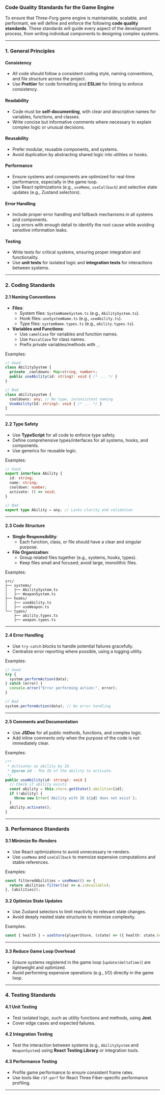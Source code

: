 ### **Code Quality Standards for the Game Engine**

To ensure that Three-Forg game engine is maintainable, scalable, and performant, we will define and enforce the following **code quality standards**. These standards will guide every aspect of the development process, from writing individual components to designing complex systems.

---

### **1. General Principles**

#### **Consistency**
- All code should follow a consistent coding style, naming conventions, and file structure across the project.
- Use **Prettier** for code formatting and **ESLint** for linting to enforce consistency.

#### **Readability**
- Code must be **self-documenting**, with clear and descriptive names for variables, functions, and classes.
- Write concise but informative comments where necessary to explain complex logic or unusual decisions.

#### **Reusability**
- Prefer modular, reusable components, and systems.
- Avoid duplication by abstracting shared logic into utilities or hooks.

#### **Performance**
- Ensure systems and components are optimized for real-time performance, especially in the game loop.
- Use React optimizations (e.g., `useMemo`, `useCallback`) and selective state updates (e.g., Zustand selectors).

#### **Error Handling**
- Include proper error handling and fallback mechanisms in all systems and components.
- Log errors with enough detail to identify the root cause while avoiding sensitive information leaks.

#### **Testing**
- Write tests for critical systems, ensuring proper integration and functionality.
- Use **unit tests** for isolated logic and **integration tests** for interactions between systems.

---

### **2. Coding Standards**

#### **2.1 Naming Conventions**
- **Files**:
  - System files: `SystemNameSystem.ts` (e.g., `AbilitySystem.ts`).
  - Hook files: `useSystemName.ts` (e.g., `useAbility.ts`).
  - Type files: `systemName.types.ts` (e.g., `ability.types.ts`).
- **Variables and Functions**:
  - Use `camelCase` for variables and function names.
  - Use `PascalCase` for class names.
  - Prefix private variables/methods with `_`.

Examples:
```typescript
// Good
class AbilitySystem {
  private _cooldowns: Map<string, number>;
  public useAbility(id: string): void { /* ... */ }
}

// Bad
class abilitysystem {
  cooldowns: any; // No type, inconsistent naming
  UseAbility(Id: string): void { /* ... */ }
}
```

---

#### **2.2 Type Safety**
- Use **TypeScript** for all code to enforce type safety.
- Define comprehensive types/interfaces for all systems, hooks, and components.
- Use generics for reusable logic.

Examples:
```typescript
// Good
export interface Ability {
  id: string;
  name: string;
  cooldown: number;
  activate: () => void;
}

// Bad
export type Ability = any; // Lacks clarity and validation
```

---

#### **2.3 Code Structure**
- **Single Responsibility**:
  - Each function, class, or file should have a clear and singular purpose.
- **File Organization**:
  - Group related files together (e.g., systems, hooks, types).
  - Keep files small and focused; avoid large, monolithic files.

Examples:
```plaintext
src/
├── systems/
│   ├── AbilitySystem.ts
│   ├── WeaponSystem.ts
├── hooks/
│   ├── useAbility.ts
│   ├── useWeapon.ts
└── types/
    ├── ability.types.ts
    ├── weapon.types.ts
```

---

#### **2.4 Error Handling**
- Use `try-catch` blocks to handle potential failures gracefully.
- Centralize error reporting where possible, using a logging utility.

Examples:
```typescript
// Good
try {
  system.performAction(data);
} catch (error) {
  console.error("Error performing action:", error);
}

// Bad
system.performAction(data); // No error handling
```

---

#### **2.5 Comments and Documentation**
- Use **JSDoc** for all public methods, functions, and complex logic.
- Add inline comments only when the purpose of the code is not immediately clear.

Examples:
```typescript
/**
 * Activates an ability by ID.
 * @param id - The ID of the ability to activate.
 */
public useAbility(id: string): void {
  // Check if ability exists
  const ability = this.store.getState().abilities[id];
  if (!ability) {
    throw new Error(`Ability with ID ${id} does not exist`);
  }
  ability.activate();
}
```

---

### **3. Performance Standards**

#### **3.1 Minimize Re-Renders**
- Use React optimizations to avoid unnecessary re-renders.
- Use `useMemo` and `useCallback` to memoize expensive computations and stable references.

Examples:
```typescript
const filteredAbilities = useMemo(() => {
  return abilities.filter((a) => a.isAvailable);
}, [abilities]);
```

#### **3.2 Optimize State Updates**
- Use Zustand selectors to limit reactivity to relevant state changes.
- Avoid deeply nested state structures to minimize complexity.

Examples:
```typescript
const { health } = useStore(playerStore, (state) => ({ health: state.health }));
```

---

#### **3.3 Reduce Game Loop Overhead**
- Ensure systems registered in the game loop (`update(deltaTime)`) are lightweight and optimized.
- Avoid performing expensive operations (e.g., I/O) directly in the game loop.

---

### **4. Testing Standards**

#### **4.1 Unit Testing**
- Test isolated logic, such as utility functions and methods, using **Jest**.
- Cover edge cases and expected failures.

#### **4.2 Integration Testing**
- Test the interaction between systems (e.g., `AbilitySystem` and `WeaponSystem`) using **React Testing Library** or integration tools.

#### **4.3 Performance Testing**
- Profile game performance to ensure consistent frame rates.
- Use tools like `r3f-perf` for React Three Fiber-specific performance profiling.

---

